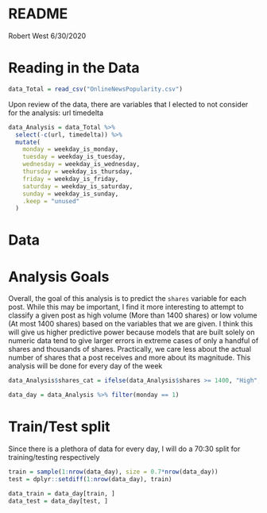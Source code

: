 README
================
Robert West
6/30/2020

# Reading in the Data

``` r
data_Total = read_csv("OnlineNewsPopularity.csv")
```

Upon review of the data, there are variables that I elected to not
consider for the analysis: url timedelta

``` r
data_Analysis = data_Total %>%
  select(-c(url, timedelta)) %>%
  mutate(
    monday = weekday_is_monday,
    tuesday = weekday_is_tuesday,
    wednesday = weekday_is_wednesday,
    thursday = weekday_is_thursday,
    friday = weekday_is_friday,
    saturday = weekday_is_saturday,
    sunday = weekday_is_sunday,
    .keep = "unused"
  )
```

# Data

# Analysis Goals

Overall, the goal of this analysis is to predict the `shares` variable
for each post. While this may be important, I find it more interesting
to attempt to classify a given post as high volume (More than 1400
shares) or low volume (At most 1400 shares) based on the variables that
we are given. I think this will give us higher predictive power because
models that are built solely on numeric data tend to give larger errors
in extreme cases of only a handful of shares and thousands of shares.
Practically, we care less about the actual number of shares that a post
receives and more about its magnitude. This analysis will be done for
every day of the
week

``` r
data_Analysis$shares_cat = ifelse(data_Analysis$shares >= 1400, "High", "Low")

data_day = data_Analysis %>% filter(monday == 1)
```

# Train/Test split

Since there is a plethora of data for every day, I will do a 70:30 split
for training/testing respectively

``` r
train = sample(1:nrow(data_day), size = 0.7*nrow(data_day))
test = dplyr::setdiff(1:nrow(data_day), train)

data_train = data_day[train, ]
data_test = data_day[test, ]
```
